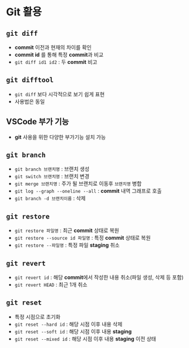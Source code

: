 # Git 활용

## `git diff`
- **commit** 이전과 현재의 차이를 확인
- **commit id** 를 통해 특정 **commit**과 비교
- `git diff id1 id2` : 두 **commit** 비고

## `git difftool`
- `git diff` 보다 시각적으로 보기 쉽게 표현
- 사용법은 동일

## **VSCode** 부가 기능
- **git** 사용을 위한 다양한 부가기능 설치 가능

## `git branch`
- `git branch 브랜치명` : 브랜치 생성
- `git switch 브랜치명` : 브랜치 변경
- `git merge 브랜치명` : 주가 될 브랜치로 이동후 `브랜치명` 병합
- `git log --graph --oneline --all` : **commit** 내역 그래프로 호출
- `git branch -d 브랜치이름` : 삭제

## `git restore` 
- `git restore 파일명` : 최근 **commit** 상태로 복원 
- `git restore --source id 파일명` : 특정 **commit** 상태로 복원 
- `git restore --파일명` : 특정 파일 **staging** 취소

## `git revert`
- `git revert id` : 해당 **commit**에서 작성한 내용 취소(파일 생성, 삭제 등 포함)
- `git revert HEAD` : 최근 1개 취소

## `git reset`
- 특정 시점으로 초기화
- `git reset --hard id` : 해당 시점 이후 내용 삭제
- `git reset --soft id` : 해당 시점 이후 내용 **staging**
- `git reset --mixed id` : 해당 시점 이후 내용 **staging** 이전 상태
